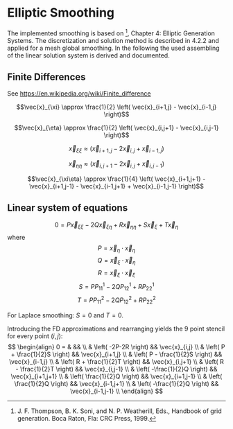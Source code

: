 # Elliptic Smoothing

The implemented smoothing is based on [^1], Chapter 4: Elliptic Generation
Systems. The discretization and solution method is described in 4.2.2 and
applied for a mesh global smoothing. In the
following the used assembling of the linear solution system is derived and documented.

[^1]: J. F. Thompson, B. K. Soni, and N. P. Weatherill, Eds., Handbook of grid generation. Boca Raton, Fla: CRC Press, 1999.

## Finite Differences

See https://en.wikipedia.org/wiki/Finite_difference

$$\vec{x}_{\xi} \approx \frac{1}{2} \left( \vec{x}_{i+1,j} - \vec{x}_{i-1,j}
\right)$$

$$\vec{x}_{\eta} \approx \frac{1}{2} \left( \vec{x}_{i,j+1} - \vec{x}_{i,j-1}
\right)$$

$$\vec{x}_{\xi\xi} \approx \left( \vec{x}_{i+1,j} - 2 \vec{x}_{i,j} +
\vec{x}_{i-1,j} \right)$$

$$\vec{x}_{\eta\eta} \approx \left( \vec{x}_{i,j+1} - 2 \vec{x}_{i,j} +
\vec{x}_{i,j-1} \right)$$

$$\vec{x}_{\xi\eta} \approx \frac{1}{4} \left( \vec{x}_{i+1,j+1} -
\vec{x}_{i+1,j-1} - \vec{x}_{i-1,j+1} + \vec{x}_{i-1,j-1} \right)$$

## Linear system of equations

$$0 = P \vec{x}_{\xi\xi} - 2Q \vec{x}_{\xi\eta} + R \vec{x}_{\eta\eta} +
S \vec{x}_{\xi} + T \vec{x}_{\eta}$$
where
$$P = \vec{x}_{\eta} \cdot \vec{x}_{\eta}$$
$$Q = \vec{x}_{\xi} \cdot \vec{x}_{\eta}$$
$$R = \vec{x}_{\xi} \cdot \vec{x}_{\xi}$$
$$S=PP_{11}^1 - 2QP_{12}^1 + RP_{22}^1$$
$$T=PP_{11}^2 - 2QP_{12}^2 + RP_{22}^2$$

For Laplace smoothing: $S=0$ and $T=0$.

Introducing the FD approximations and rearranging yields the 9 point stencil for
every point $(i,j)$:
$$
\begin{align}
0 = & && \\
  & \left( -2P-2R \right)           && \vec{x}_{i,j} \\
  & \left( P + \frac{1}{2}S \right) && \vec{x}_{i+1,j} \\
  & \left( P - \frac{1}{2}S \right) && \vec{x}_{i-1,j} \\
  & \left( R + \frac{1}{2}T \right) && \vec{x}_{i,j+1} \\
  & \left( R - \frac{1}{2}T \right) && \vec{x}_{i,j-1} \\
  & \left( -\frac{1}{2}Q \right)    && \vec{x}_{i+1,j+1} \\
  & \left( \frac{1}{2}Q \right)     && \vec{x}_{i+1,j-1} \\
  & \left( \frac{1}{2}Q \right)     && \vec{x}_{i-1,j+1} \\
  & \left( -\frac{1}{2}Q \right)    && \vec{x}_{i-1,j-1} \\
\end{align}
$$